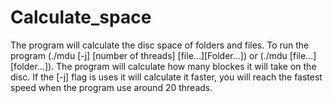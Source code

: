 # Calculate_space
The program will calculate the disc space of folders and files. To run the program (./mdu [-j] [number of threads] [file...][Folder...]) or (./mdu [file...][folder...]). The program will calculate how many blockes it will take on the disc. If the [-j] flag is uses it will calculate it faster, you will reach the fastest speed when the program use around 20 threads.
